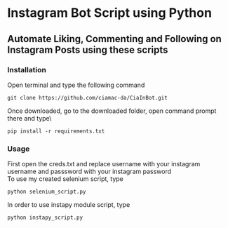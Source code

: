 # Instagram Bot Script using Python
## Automate Liking, Commenting and Following on Instagram Posts using these scripts

### Installation
Open terminal and type the following command
```
git clone https://github.com/ciamac-da/CiaInBot.git
```
Once downloaded, go to the downloaded folder, open command prompt there and type\
```
pip install -r requirements.txt
```
### Usage
First open the creds.txt and replace username with your instagram username and passsword with your instagram password\
To use my created selenium script, type
```
python selenium_script.py
```
In order to use instapy module script, type
```
python instapy_script.py
```